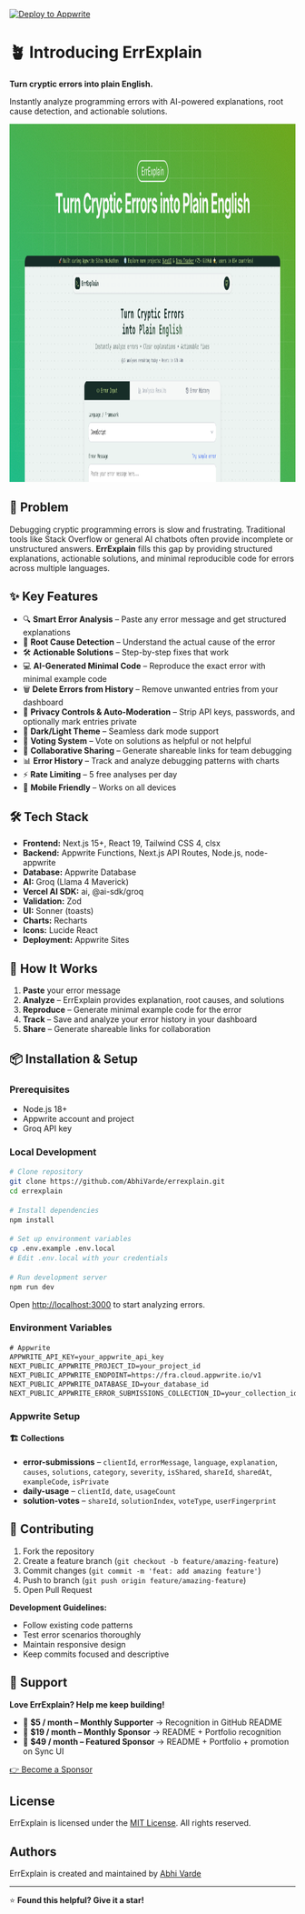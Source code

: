 [![Deploy to Appwrite](https://img.shields.io/badge/Deploy%20to-Appwrite-f02e65?style=for-the-badge&logo=appwrite&logoColor=f02e65&labelColor=1d1d1d)](https://cloud.appwrite.io/console)

# 🪴 Introducing ErrExplain

**Turn cryptic errors into plain English.**

Instantly analyze programming errors with AI-powered explanations, root cause detection, and actionable solutions.

<img width="1200" height="630" alt="og-image" src="./public/og-image.png" />

## 🎯 Problem

Debugging cryptic programming errors is slow and frustrating. Traditional tools like Stack Overflow or general AI chatbots often provide incomplete or unstructured answers. **ErrExplain** fills this gap by providing structured explanations, actionable solutions, and minimal reproducible code for errors across multiple languages.

## ✨ Key Features

- 🔍 **Smart Error Analysis** – Paste any error message and get structured explanations
- 🎯 **Root Cause Detection** – Understand the actual cause of the error
- 🛠️ **Actionable Solutions** – Step-by-step fixes that work
- 💻 **AI-Generated Minimal Code** – Reproduce the exact error with minimal example code
- 🗑️ **Delete Errors from History** – Remove unwanted entries from your dashboard
- 🔐 **Privacy Controls & Auto-Moderation** – Strip API keys, passwords, and optionally mark entries private
- 🌙 **Dark/Light Theme** – Seamless dark mode support
- 💬 **Voting System** – Vote on solutions as helpful or not helpful
- 🔗 **Collaborative Sharing** – Generate shareable links for team debugging
- 📊 **Error History** – Track and analyze debugging patterns with charts
- ⚡ **Rate Limiting** – 5 free analyses per day
- 📱 **Mobile Friendly** – Works on all devices

## 🛠️ Tech Stack

- **Frontend:** Next.js 15+, React 19, Tailwind CSS 4, clsx
- **Backend:** Appwrite Functions, Next.js API Routes, Node.js, node-appwrite
- **Database:** Appwrite Database
- **AI:** Groq (Llama 4 Maverick)
- **Vercel AI SDK:** ai, @ai-sdk/groq
- **Validation:** Zod
- **UI:** Sonner (toasts)
- **Charts:** Recharts
- **Icons:** Lucide React
- **Deployment:** Appwrite Sites

## 🚀 How It Works

1. **Paste** your error message
2. **Analyze** – ErrExplain provides explanation, root causes, and solutions
3. **Reproduce** – Generate minimal example code for the error
4. **Track** – Save and analyze your error history in your dashboard
5. **Share** – Generate shareable links for collaboration

## 📦 Installation & Setup

### Prerequisites

- Node.js 18+
- Appwrite account and project
- Groq API key

### Local Development

```bash
# Clone repository
git clone https://github.com/AbhiVarde/errexplain.git
cd errexplain

# Install dependencies
npm install

# Set up environment variables
cp .env.example .env.local
# Edit .env.local with your credentials

# Run development server
npm run dev
```

Open [http://localhost:3000](http://localhost:3000) to start analyzing errors.

### Environment Variables

```env
# Appwrite
APPWRITE_API_KEY=your_appwrite_api_key
NEXT_PUBLIC_APPWRITE_PROJECT_ID=your_project_id
NEXT_PUBLIC_APPWRITE_ENDPOINT=https://fra.cloud.appwrite.io/v1
NEXT_PUBLIC_APPWRITE_DATABASE_ID=your_database_id
NEXT_PUBLIC_APPWRITE_ERROR_SUBMISSIONS_COLLECTION_ID=your_collection_id
```

### Appwrite Setup

#### 🏗️ Collections

- **error-submissions** – `clientId`, `errorMessage`, `language`, `explanation`, `causes`, `solutions`, `category`, `severity`, `isShared`, `shareId`, `sharedAt`, `exampleCode`, `isPrivate`
- **daily-usage** – `clientId`, `date`, `usageCount`
- **solution-votes** – `shareId`, `solutionIndex`, `voteType`, `userFingerprint`

## 🤝 Contributing

1. Fork the repository
2. Create a feature branch (`git checkout -b feature/amazing-feature`)
3. Commit changes (`git commit -m 'feat: add amazing feature'`)
4. Push to branch (`git push origin feature/amazing-feature`)
5. Open Pull Request

**Development Guidelines:**

- Follow existing code patterns
- Test error scenarios thoroughly
- Maintain responsive design
- Keep commits focused and descriptive

## 💖 Support

**Love ErrExplain? Help me keep building!**

- 💚 **$5 / month – Monthly Supporter** → Recognition in GitHub README
- 🌟 **$19 / month – Monthly Sponsor** → README + Portfolio recognition
- 🚀 **$49 / month – Featured Sponsor** → README + Portfolio + promotion on Sync UI

[👉 Become a Sponsor](https://github.com/sponsors/AbhiVarde)

## License

ErrExplain is licensed under the [MIT License](http://choosealicense.com/licenses/mit/). All rights reserved.

## Authors

ErrExplain is created and maintained by [Abhi Varde](https://www.abhivarde.in/)

---

⭐ **Found this helpful? Give it a star!**
